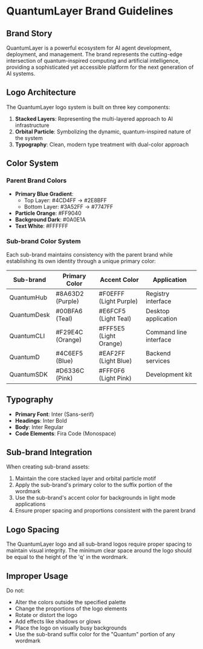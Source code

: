# QuantumLayer Brand Guidelines

## Brand Story

QuantumLayer is a powerful ecosystem for AI agent development, deployment, and management. The brand represents the cutting-edge intersection of quantum-inspired computing and artificial intelligence, providing a sophisticated yet accessible platform for the next generation of AI systems.

## Logo Architecture

The QuantumLayer logo system is built on three key components:

1. **Stacked Layers**: Representing the multi-layered approach to AI infrastructure
2. **Orbital Particle**: Symbolizing the dynamic, quantum-inspired nature of the system
3. **Typography**: Clean, modern type treatment with dual-color approach

## Color System

### Parent Brand Colors

- **Primary Blue Gradient**: 
  - Top Layer: #4CD4FF → #2E8BFF
  - Bottom Layer: #3A52FF → #7747FF
- **Particle Orange**: #FF9040
- **Background Dark**: #0A0E1A
- **Text White**: #FFFFFF

### Sub-brand Color System

Each sub-brand maintains consistency with the parent brand while establishing its own identity through a unique primary color:

| Sub-brand | Primary Color | Accent Color | Application |
|-----------|---------------|--------------|-------------|
| QuantumHub | #8A63D2 (Purple) | #F0EFFF (Light Purple) | Registry interface |
| QuantumDesk | #00BFA6 (Teal) | #E6FCF5 (Light Teal) | Desktop application |
| QuantumCLI | #F29E4C (Orange) | #FFF5E5 (Light Orange) | Command line interface |
| QuantumD | #4C6EF5 (Blue) | #EAF2FF (Light Blue) | Backend services |
| QuantumSDK | #D6336C (Pink) | #FFF0F6 (Light Pink) | Development kit |

## Typography

- **Primary Font**: Inter (Sans-serif)
- **Headings**: Inter Bold
- **Body**: Inter Regular
- **Code Elements**: Fira Code (Monospace)

## Sub-brand Integration

When creating sub-brand assets:

1. Maintain the core stacked layer and orbital particle motif
2. Apply the sub-brand's primary color to the suffix portion of the wordmark
3. Use the sub-brand's accent color for backgrounds in light mode applications
4. Ensure proper spacing and proportions consistent with the parent brand

## Logo Spacing

The QuantumLayer logo and all sub-brand logos require proper spacing to maintain visual integrity. The minimum clear space around the logo should be equal to the height of the 'q' in the wordmark.

## Improper Usage

Do not:
- Alter the colors outside the specified palette
- Change the proportions of the logo elements
- Rotate or distort the logo
- Add effects like shadows or glows
- Place the logo on visually busy backgrounds
- Use the sub-brand suffix color for the "Quantum" portion of any wordmark